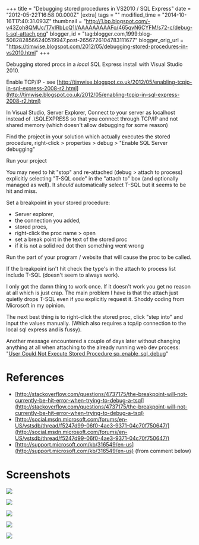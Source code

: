 +++
title = "Debugging stored procedures in VS2010 / SQL Express"
date = "2012-05-22T16:58:00.000Z"
[extra]
tags = ""
modified_time = "2014-10-16T17:40:31.093Z"
thumbnail = "http://1.bp.blogspot.com/-v43Zoh8QMUc/T7vIRbLcQ1I/AAAAAAAAAFo/465qvN6CYFM/s72-c/debug-t-sql-attach.png"
blogger_id = "tag:blogger.com,1999:blog-5082828566240519947.post-2656726104783111677"
blogger_orig_url = "https://timwise.blogspot.com/2012/05/debugging-stored-procedures-in-vs2010.html"
+++

Debugging stored procs in a _local_ SQL Express install with Visual Studio
2010.

Enable TCP/IP - see [http://timwise.blogspot.co.uk/2012/05/enabling-tcpip-in-sql-express-2008-r2.html](http://timwise.blogspot.co.uk/2012/05/enabling-tcpip-in-sql-express-2008-r2.html)

In Visual Studio, Server Explorer, Connect to your server as localhost instead
of .\SQLEXPRESS so that you connect through TCP/IP and not shared memory (which
doesn't allow debugging for some reason)

Find the project in your solution which actually executes the stored procedure,
right-click > properties > debug > "Enable SQL Server debugging"

Run your project

You may need to hit "stop" and re-attached (debug > attach to process)
explicitly selecting "T-SQL code" in the "attach to" box (and optionally
managed as well). It *should* automatically select T-SQL but it seems to be hit
and miss.

Set a breakpoint in your stored procedure:

*   Server explorer,
*   the connection you added,
*   stored procs,
*   right-click the proc name > open
*   set a break point in the text of the stored proc
*   if it is not a solid red dot then something went wrong

Run the part of your program / website that will cause the proc to be called.

If the breakpoint isn't hit check the type's in the attach to process list
include T-SQL (doesn't seem to always work).

I only got the damn thing to work once. If it doesn't work you get no reason at
all which is just crap. The main problem I have is that the attach just quietly
drops T-SQL even if you explicitly request it. Shoddy coding from Microsoft in
my opinion.

The next best thing is to right-click the stored proc, click "step into" and
input the values manually. (Which also requires a tcp/ip connection to the
local sql express and is fussy).


Another message encountered a couple of days later without changing anything at
all when attaching to the already running web dev process: "[<span
id="goog_211408035"></span>User Could Not Execute Stored Procedure
sp_enable_sql_debug<span
id="goog_211408036"></span>](http://msdn.microsoft.com/en-us/library/ms241735(v=vs.100).aspx)"

# References

*   [http://stackoverflow.com/questions/4737175/the-breakpoint-will-not-currently-be-hit-error-when-trying-to-debug-a-tsql](http://stackoverflow.com/questions/4737175/the-breakpoint-will-not-currently-be-hit-error-when-trying-to-debug-a-tsql)
*   [http://social.msdn.microsoft.com/forums/en-US/vstsdb/thread/f5247d99-06f0-4ae3-9371-04c70f750647/](http://social.msdn.microsoft.com/forums/en-US/vstsdb/thread/f5247d99-06f0-4ae3-9371-04c70f750647/)
*   [http://support.microsoft.com/kb/316549/en-us](http://support.microsoft.com/kb/316549/en-us)
    (from comment below)

# Screenshots

![](/assets/debug-t-sql-attach.png)

![](/assets/debug-t-sql-connect.png)

![](/assets/debug-t-sql-project.png)

![](/assets/debug-t-sql-open.png)

![](/assets/debug-t-sql-step.png)


